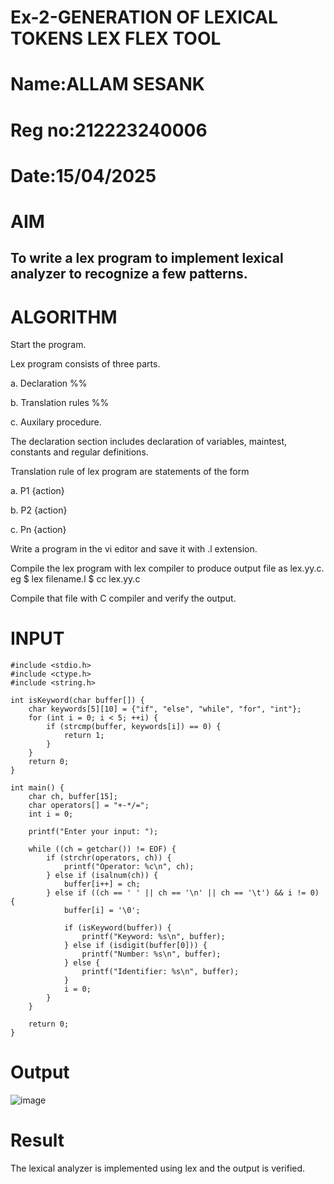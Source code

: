# Ex-2-GENERATION OF LEXICAL TOKENS LEX FLEX TOOL
# Name:ALLAM SESANK
# Reg no:212223240006
# Date:15/04/2025
# AIM
## To write a lex program to implement lexical analyzer to recognize a few patterns.
# ALGORITHM


Start the program.

Lex program consists of three parts.

a. Declaration %%

b. Translation rules %%

c. Auxilary procedure.

The declaration section includes declaration of variables, maintest, constants and regular definitions.

Translation rule of lex program are statements of the form

a. P1 {action}

b. P2 {action}

c. Pn {action}

Write a program in the vi editor and save it with .l extension.

Compile the lex program with lex compiler to produce output file as lex.yy.c. eg $ lex filename.l $ cc lex.yy.c

Compile that file with C compiler and verify the output.

# INPUT
```
#include <stdio.h>
#include <ctype.h>
#include <string.h>

int isKeyword(char buffer[]) {
    char keywords[5][10] = {"if", "else", "while", "for", "int"};
    for (int i = 0; i < 5; ++i) {
        if (strcmp(buffer, keywords[i]) == 0) {
            return 1;
        }
    }
    return 0;
}

int main() {
    char ch, buffer[15];
    char operators[] = "+-*/=";
    int i = 0;

    printf("Enter your input: ");
    
    while ((ch = getchar()) != EOF) {
        if (strchr(operators, ch)) {
            printf("Operator: %c\n", ch);
        } else if (isalnum(ch)) {
            buffer[i++] = ch;
        } else if ((ch == ' ' || ch == '\n' || ch == '\t') && i != 0) {
            buffer[i] = '\0';

            if (isKeyword(buffer)) {
                printf("Keyword: %s\n", buffer);
            } else if (isdigit(buffer[0])) {
                printf("Number: %s\n", buffer);
            } else {
                printf("Identifier: %s\n", buffer);
            }
            i = 0;
        }
    }

    return 0;
}
```
# Output


![image](https://github.com/user-attachments/assets/f6ef58c8-17d3-488a-92d2-276cc3607dce)

# Result
  The lexical analyzer is implemented using lex and the output is verified.
